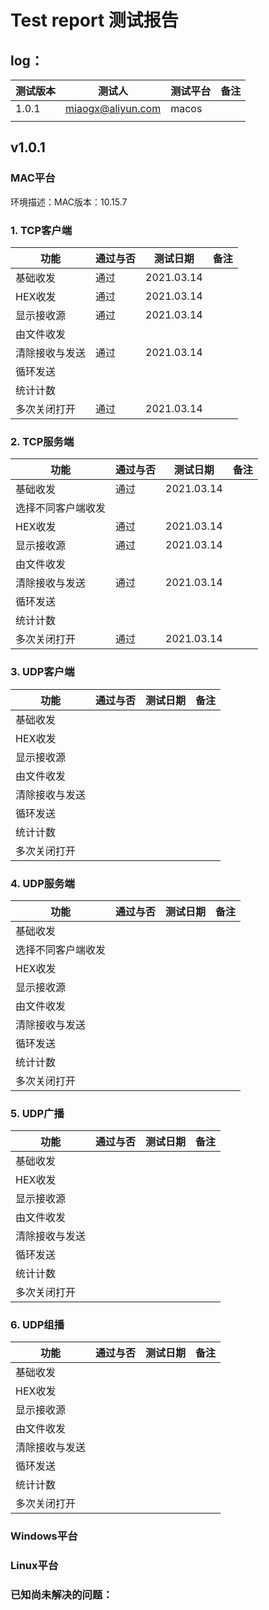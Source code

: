 # Test report 测试报告

## log：

| 测试版本 | 测试人            | 测试平台 | 备注 |
| -------- | ----------------- | -------- | ---- |
| 1.0.1    | miaogx@aliyun.com | macos    |      |
|          |                   |          |      |



## v1.0.1

### MAC平台

环境描述：MAC版本：10.15.7

### 1. TCP客户端

| 功能           | 通过与否 | 测试日期   | 备注 |
| -------------- | -------- | ---------- | ---- |
| 基础收发       | 通过     | 2021.03.14 |      |
| HEX收发        | 通过     | 2021.03.14 |      |
| 显示接收源     | 通过     | 2021.03.14 |      |
| 由文件收发     |          |            |      |
| 清除接收与发送 | 通过     | 2021.03.14 |      |
| 循环发送       |          |            |      |
| 统计计数       |          |            |      |
| 多次关闭打开   | 通过     | 2021.03.14 |      |



### 2. TCP服务端

| 功能               | 通过与否 | 测试日期   | 备注 |
| ------------------ | -------- | ---------- | ---- |
| 基础收发           | 通过     | 2021.03.14 |      |
| 选择不同客户端收发 |          |            |      |
| HEX收发            | 通过     | 2021.03.14 |      |
| 显示接收源         | 通过     | 2021.03.14 |      |
| 由文件收发         |          |            |      |
| 清除接收与发送     | 通过     | 2021.03.14 |      |
| 循环发送           |          |            |      |
| 统计计数           |          |            |      |
| 多次关闭打开       | 通过     | 2021.03.14 |      |



### 3. UDP客户端

| 功能           | 通过与否 | 测试日期 | 备注 |
| -------------- | -------- | -------- | ---- |
| 基础收发       |          |          |      |
| HEX收发        |          |          |      |
| 显示接收源     |          |          |      |
| 由文件收发     |          |          |      |
| 清除接收与发送 |          |          |      |
| 循环发送       |          |          |      |
| 统计计数       |          |          |      |
| 多次关闭打开   |          |          |      |



### 4. UDP服务端

| 功能               | 通过与否 | 测试日期 | 备注 |
| ------------------ | -------- | -------- | ---- |
| 基础收发           |          |          |      |
| 选择不同客户端收发 |          |          |      |
| HEX收发            |          |          |      |
| 显示接收源         |          |          |      |
| 由文件收发         |          |          |      |
| 清除接收与发送     |          |          |      |
| 循环发送           |          |          |      |
| 统计计数           |          |          |      |
| 多次关闭打开       |          |          |      |



### 5. UDP广播

| 功能           | 通过与否 | 测试日期 | 备注 |
| -------------- | -------- | -------- | ---- |
| 基础收发       |          |          |      |
| HEX收发        |          |          |      |
| 显示接收源     |          |          |      |
| 由文件收发     |          |          |      |
| 清除接收与发送 |          |          |      |
| 循环发送       |          |          |      |
| 统计计数       |          |          |      |
| 多次关闭打开   |          |          |      |



### 6. UDP组播

| 功能           | 通过与否 | 测试日期 | 备注 |
| -------------- | -------- | -------- | ---- |
| 基础收发       |          |          |      |
| HEX收发        |          |          |      |
| 显示接收源     |          |          |      |
| 由文件收发     |          |          |      |
| 清除接收与发送 |          |          |      |
| 循环发送       |          |          |      |
| 统计计数       |          |          |      |
| 多次关闭打开   |          |          |      |



### Windows平台



### Linux平台

### 已知尚未解决的问题：